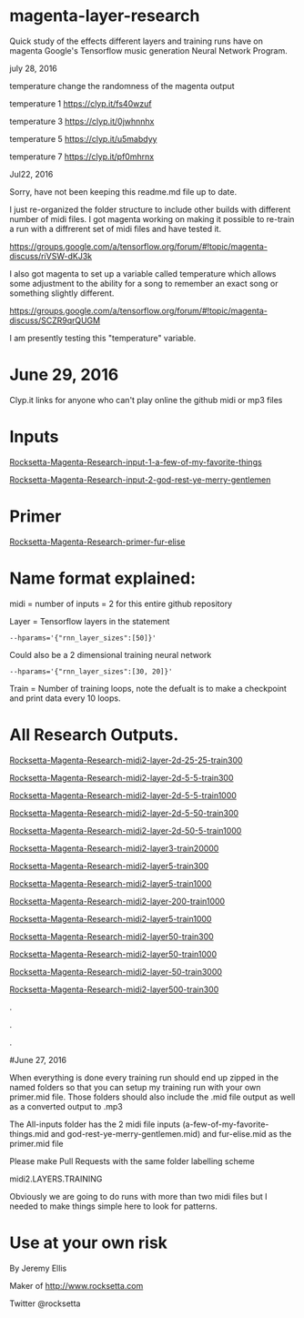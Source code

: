 # magenta-layer-research
Quick study of the effects different layers and training runs have on magenta Google's Tensorflow music generation Neural Network Program.



july 28, 2016

temperature change the randomness of the magenta output


temperature 1   https://clyp.it/fs40wzuf


temperature 3  https://clyp.it/0jwhnnhx



temperature 5   https://clyp.it/u5mabdyy



temperature 7  https://clyp.it/pf0mhrnx











Jul22, 2016


Sorry, have not been keeping this readme.md file up to date.


I just re-organized the folder structure to include other builds with different number of midi files. I got magenta working on making it possible to re-train a run with a diffrerent set of midi files and have tested it.

https://groups.google.com/a/tensorflow.org/forum/#!topic/magenta-discuss/riVSW-dKJ3k




I also got magenta to set up a variable called temperature which allows some adjustment to the ability for a song to remember an exact song or something slightly different.

https://groups.google.com/a/tensorflow.org/forum/#!topic/magenta-discuss/SCZR9qrQUGM

I am presently testing this "temperature" variable.




# June 29, 2016

Clyp.it links for anyone who can't play online the github midi or mp3 files

# Inputs

[Rocksetta-Magenta-Research-input-1-a-few-of-my-favorite-things](https://clyp.it/gvz5zm1s)

[Rocksetta-Magenta-Research-input-2-god-rest-ye-merry-gentlemen](https://clyp.it/kq32hfdx)


# Primer

[Rocksetta-Magenta-Research-primer-fur-elise](https://clyp.it/4eiuopgx)





# Name format explained:

midi = number of inputs = 2 for this entire github repository

Layer = Tensorflow layers in the statement 

```
--hparams='{"rnn_layer_sizes":[50]}'
```
Could also be a 2 dimensional training neural network 
```
--hparams='{"rnn_layer_sizes":[30, 20]}'
```

Train = Number of training loops, note the defualt is to make a checkpoint and print data every 10 loops.


# All Research Outputs.

[Rocksetta-Magenta-Research-midi2-layer-2d-25-25-train300](https://clyp.it/hvwmwuuf)

[Rocksetta-Magenta-Research-midi2-layer-2d-5-5-train300](https://clyp.it/2dhmycye)

[Rocksetta-Magenta-Research-midi2-layer-2d-5-5-train1000](https://clyp.it/0nohxd40)

[Rocksetta-Magenta-Research-midi2-layer-2d-5-50-train300](https://clyp.it/mrrxf4nu)

[Rocksetta-Magenta-Research-midi2-layer-2d-50-5-train1000](https://clyp.it/meiefeop)

[Rocksetta-Magenta-Research-midi2-layer3-train20000](https://clyp.it/0vpjpwsw)

[Rocksetta-Magenta-Research-midi2-layer5-train300](https://clyp.it/nam41t5f)

[Rocksetta-Magenta-Research-midi2-layer5-train1000](https://clyp.it/ahn05ged)

[Rocksetta-Magenta-Research-midi2-layer-200-train1000](https://clyp.it/pa3tz0dh)

[Rocksetta-Magenta-Research-midi2-layer5-train1000](https://clyp.it/prydx2v4)

[Rocksetta-Magenta-Research-midi2-layer50-train300](https://clyp.it/lswzxuff)

[Rocksetta-Magenta-Research-midi2-layer50-train1000](https://clyp.it/h3sxnrwc)

[Rocksetta-Magenta-Research-midi2-layer-50-train3000](https://clyp.it/xto2didu)

[Rocksetta-Magenta-Research-midi2-layer500-train300](https://clyp.it/klpanuli)



.


.



.








#June 27, 2016

When everything is done every training run should end up zipped in the named folders so that you can setup my training run with your own primer.mid file. Those folders should also include the .mid file output as well as a converted output to .mp3



The All-inputs folder has the 2 midi file inputs (a-few-of-my-favorite-things.mid and god-rest-ye-merry-gentlemen.mid) and fur-elise.mid as the primer.mid file

Please make Pull Requests with the same folder labelling scheme

midi2.LAYERS.TRAINING

Obviously we are going to do runs with more than two midi files but I needed to make things simple here to look for patterns.

# Use at your own risk

By Jeremy Ellis

Maker of http://www.rocksetta.com

Twitter @rocksetta
